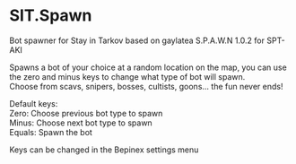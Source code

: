 # SIT.Spawn
Bot spawner for Stay in Tarkov based on gaylatea S.P.A.W.N 1.0.2 for SPT-AKI

Spawns a bot of your choice at a random location on the map, you can use the zero and minus keys to change what type of bot will spawn.\
Choose from scavs, snipers, bosses, cultists, goons... the fun never ends!

Default keys:\
Zero: Choose previous bot type to spawn\
Minus: Choose next bot type to spawn\
Equals: Spawn the bot

Keys can be changed in the Bepinex settings menu
